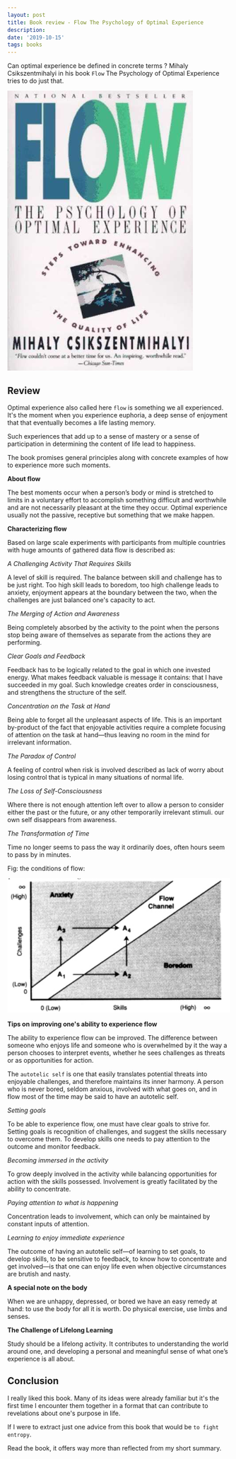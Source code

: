 ```yaml
---
layout: post
title: Book review - Flow The Psychology of Optimal Experience
description: 
date: '2019-10-15'
tags: books
---
```


Can optimal experience be defined in concrete terms ? Mihaly Csikszentmihalyi in his book `Flow` The Psychology of Optimal Experience tries to do just that.

![placeholder](/public/book_flow/cover.jpg "cover")

## Review

Optimal experience also called here `flow` is something we all experienced. It's the moment when you experience euphoria, a deep sense of enjoyment that that eventually becomes a life lasting memory. 

Such experiences that add up to a sense of mastery or a sense of participation in determining the content of life lead to happiness.

The book promises general principles along with concrete examples of how to experience more such moments.

**About flow**

The best moments occur when a person’s body or mind is stretched to limits in a voluntary effort to accomplish something difficult and worthwhile and are not necessarily pleasant at the time they occur. Optimal experience usually not the passive, receptive but something that we make happen.

**Characterizing flow**

Based on large scale experiments with participants from multiple countries with huge amounts of gathered data flow is described as: 

*A Challenging Activity That Requires Skills*

A level of skill is required. The balance between skill and challenge has to be just right. Too high skill leads to boredom, too high challenge leads to anxiety, enjoyment appears at the boundary between the two, when the challenges are just balanced one's capacity to act.

*The Merging of Action and Awareness*

Being completely absorbed by the activity to the point when the persons stop being aware of themselves as separate from the actions they are performing. 

*Clear Goals and Feedback*

Feedback has to be logically related to the goal in which one invested energy. What makes feedback valuable is message it contains: that I have succeeded in my goal. Such knowledge creates order in consciousness, and strengthens the structure of the self.

*Concentration on the Task at Hand*

Being able to forget all the unpleasant aspects of life. This is an important by-product of the fact that enjoyable activities require a complete focusing of attention on the task at hand—thus leaving no room in the mind for irrelevant information.

*The Paradox of Control*

A feeling of control when risk is involved described as lack of worry about losing control that is typical in many situations of normal life.

*The Loss of Self-Consciousness*

Where there is not enough attention left over to allow a person to consider either the past or the future, or any other temporarily irrelevant stimuli. our own self disappears from awareness. 

*The Transformation of Time*

Time no longer seems to pass the way it ordinarily does, often hours seem to pass by in minutes.

Fig: the conditions of flow: 

![placeholder](/public/book_flow/diag.png "diag")

**Tips on improving one's ability to experience flow**

The ability to experience flow can be improved. The difference between someone who enjoys life and someone who is overwhelmed by it the way a person chooses to interpret events, whether he sees challenges as threats or as opportunities for action.

The `autotelic self` is one that easily translates potential threats into enjoyable challenges, and therefore maintains its inner harmony. A person who is never bored, seldom anxious, involved with what goes on, and in flow most of the time may be said to have an autotelic self.

*Setting goals*

To be able to experience flow, one must have clear goals to strive for. Setting goals is recognition of challenges, and suggest the skills necessary to overcome them. To develop skills one needs to pay attention to the outcome and monitor feedback.

*Becoming immersed in the activity*

To grow deeply involved in the activity while balancing opportunities for action with the skills possessed. Involvement is greatly facilitated by the ability to concentrate.

*Paying attention to what is happening*

Concentration leads to involvement, which can only be maintained by constant inputs of attention.

*Learning to enjoy immediate experience*

The outcome of having an autotelic self—of learning to set goals, to develop skills, to be sensitive to feedback, to know how to concentrate and get involved—is that one can enjoy life even when objective circumstances are brutish and nasty.

**A special note on the body** 

When we are unhappy, depressed, or bored we have an easy remedy at hand: to use the body for all it is worth. Do physical exercise, use limbs and senses.

**The Challenge of Lifelong Learning**

Study should be a lifelong activity. It contributes to understanding the world around one, and developing a personal and meaningful sense of what one’s experience is all about. 

## Conclusion

I really liked this book. Many of its ideas were already familiar but it's the first time I encounter them together in a format that can contribute to revelations about one's purpose in life.

If I were to extract just one advice from this book that would be `to fight entropy`.

Read the book, it offers way more than reflected from my short summary.
